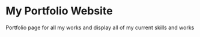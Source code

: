 # My Portfolio Website
Portfolio page for all my works and display all of my current skills and works
